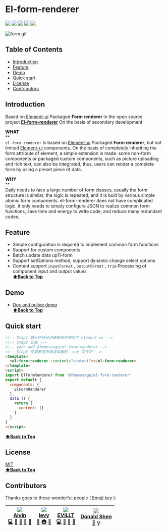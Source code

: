 # El-form-renderer

[![](https://img.shields.io/npm/dm/@femessage/el-form-renderer.svg#align=left&display=inline&height=20&originHeight=20&originWidth=140&status=done&width=140)](https://www.npmjs.com/package/@femessage/el-form-renderer) ![](https://img.shields.io/npm/v/@femessage/el-form-renderer.svg#align=left&display=inline&height=20&originHeight=20&originWidth=80&status=done&width=80) [![](https://img.shields.io/npm/l/@femessage/el-form-renderer.svg#align=left&display=inline&height=20&originHeight=20&originWidth=78&status=done&width=78)](https://github.com/FEMessage/el-form-renderer/blob/master/LICENSE) ![](https://img.shields.io/badge/PRs-welcome-brightgreen.svg#align=left&display=inline&height=20&originHeight=20&originWidth=90&status=done&width=90) [![](https://img.shields.io/badge/%F0%9F%A4%96-release%20notes-00B2EE.svg#align=left&display=inline&height=20&originHeight=20&originWidth=104&status=done&width=104)](https://github-tools.github.io/github-release-notes/)

![form.gif](https://cdn.nlark.com/yuque/0/2019/gif/224563/1561710423541-8a461306-63c8-4af4-a519-6e61e90fb8c8.gif#align=left&display=inline&height=693&name=form.gif&originHeight=693&originWidth=640&size=2958639&status=done&width=640)

<a name="KjIVm"></a>
## Table of Contents

- [Introduction](https://www.yuque.com/deepexi-serverless/onx52o/twe41e?translate=en#introduction)
- [Feature](https://www.yuque.com/deepexi-serverless/onx52o/twe41e?translate=en#feature)
- [Demo](https://www.yuque.com/deepexi-serverless/onx52o/twe41e?translate=en#demo)
- [Quick start](https://www.yuque.com/deepexi-serverless/onx52o/twe41e?translate=en#quick-start)
- [License](https://www.yuque.com/deepexi-serverless/onx52o/twe41e?translate=en#license)
- [Contributors](https://www.yuque.com/deepexi-serverless/onx52o/twe41e?translate=en#contributors)

<a name="mrThG"></a>
## Introduction

Based on [Element-ui](https://github.com/ElemeFE/element) Packaged **Form renderer** In the open source project [**El-form-renderer**](https://github.com/leezng/el-form-renderer) On the basis of secondary development

**WHAT**<br />**<br />`el-form-renderer` Is based on [Element-ui](https://github.com/ElemeFE/element) Packaged **Form renderer**, but not limited [Element-ui](https://github.com/ElemeFE/element) components. On the basis of completely inheriting the form attribute of element, a simple extension is made. some non-form components or packaged custom components, such as picture uploading and rich text, can also be integrated, thus, users can render a complete form by using a preset piece of data.

**WHY**<br />**<br />Daily needs to face a large number of form classes, usually the form structure is similar, the logic is repeated, and it is built by various simple atomic form components. el-form-renderer does not have complicated logic. it only needs to simply configure JSON to realize common form functions, save time and energy to write code, and reduce many redundant codes.

<a name="ocvFE"></a>
## Feature

- Simple configuration is required to implement common form functions
- Support for custom components
- Batch update data up11-form
- Support setOptions method, support dynamic change select options
- Content support `inputFormat` , `outputFormat` , `trim` Processing of component input and output values<br />**[⬆Back to Top](https://www.yuque.com/deepexi-serverless/onx52o/twe41e?translate=en#table-of-contents)**

<a name="WwXCE"></a>
## Demo

- [Doc and online demo](https://femessage.github.io/el-form-renderer/)<br />**[⬆Back to Top](https://www.yuque.com/deepexi-serverless/onx52o/twe41e?translate=en#table-of-contents)**

<a name="97knW"></a>
## Quick start

```html
<!-- Step1 确认你已经正确安装并使用了 element-ui -->
<!-- Step2 安装 -->
<!-- yarn add @femessage/el-form-renderer -->
<!-- Step3 在需要使用该渲染器的 .vue 文件中 -->
<template>
  <el-form-renderer :content="content"></el-form-renderer>
</template>
<script>
import ElFormRenderer from '@femessage/el-form-renderer'
export default {
  components: {
    ElFormRenderer
  },
  data () {
    return {
      content: []
    }
  }
}
</script>
```

**[⬆Back to Top](https://www.yuque.com/deepexi-serverless/onx52o/twe41e?translate=en#table-of-contents)**

<a name="1voE9"></a>
## License

[MIT](https://www.yuque.com/deepexi-serverless/onx52o/LICENSE)<br />**[⬆Back to Top](https://www.yuque.com/deepexi-serverless/onx52o/twe41e?translate=en#table-of-contents)**

<a name="GHmTm"></a>
## Contributors

Thanks goes to these wonderful people ( [Emoji key](https://allcontributors.org/docs/en/emoji-key) ):

| [![](https://avatars0.githubusercontent.com/u/11909145?v=4#alt=Alvin&width=100)<br />**Alvin**](https://github.com/Alvin-Liu)<br />[💻](https://github.com/FEMessage/el-form-renderer/commits?author=Alvin-Liu) [👀](#review-Alvin-Liu) [🐛](https://github.com/FEMessage/el-form-renderer/issues?q=author%3AAlvin-Liu) [📝](#blog-Alvin-Liu) [🤔](#ideas-Alvin-Liu) | [![](https://avatars3.githubusercontent.com/u/9384365?v=4#alt=levy&width=100)<br />**levy**](http://levy.work)<br />[👀](#review-levy9527) [🚇](#infra-levy9527) [🤔](#ideas-levy9527) | [![](https://avatars3.githubusercontent.com/u/19513289?v=4#alt=EVILLT&width=100)<br />**EVILLT**](https://evila.me)<br />[💻](https://github.com/FEMessage/el-form-renderer/commits?author=evillt) [🐛](https://github.com/FEMessage/el-form-renderer/issues?q=author%3Aevillt) [📝](#blog-evillt) [🤔](#ideas-evillt) | [![](https://avatars3.githubusercontent.com/u/19591950?v=4#alt=Donald%20Shen&width=100)<br />**Donald Shen**](https://donaldshen.github.io/portfolio)<br />[📖](https://github.com/FEMessage/el-form-renderer/commits?author=donaldshen) [💡](#example-donaldshen) |
| --- | --- | --- | --- |


